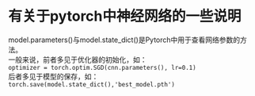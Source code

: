 # 有关于pytorch中神经网络的一些说明
model.parameters()与model.state_dict()是Pytorch中用于查看网络参数的方法。  
一般来说，前者多见于优化器的初始化，如：  
`optimizer = torch.optim.SGD(cnn.parameters(), lr=0.1)`  
后者多见于模型的保存，如：  
`torch.save(model.state_dict(),'best_model.pth')`  


